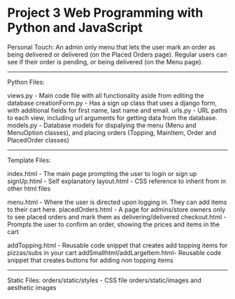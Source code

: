 # Project 3 Web Programming with Python and JavaScript

Personal Touch: An admin only menu that lets the user mark an order as being delivered or delivered (on the Placed Orders page).
Regular users can see if their order is pending, or being delivered (on the Menu page).

--------------------------------------------------
Python Files:

views.py - Main code file with all functionality aside from editing the database
creationForm.py - Has a sign up class that uses a django form, with additional fields for first name, last name and email.
urls.py - URL paths to each view, including url arguments for getting data from the database.
models.py - Database models for dispalying the menu (Menu and MenuOption classes), and placing orders (Topping, MainItem, Order and PlacedOrder classes)

--------------------------------------------------
Template Files:

index.html - The main page prompting the user to login or sign up
signUp.html - Self explanatory 
layout.html - CSS reference to inherit from in other html files

menu.html - Where the user is directed upon logging in. They can add items to their cart here.
placedOrders.html - A page for admins/store owners only to see placed orders and mark them as delivering/delivered
checkout.html - Prompts the user to confirm an order, showing the prices and items in the cart

addTopping.html - Reusable code snippet that creates add topping items for pizzas/subs in your cart
addSmallhtml/addLargeItem.html- Reusable code snippet that creates buttons for adding non topping items

--------------------------------------------------
Static Files:
orders/static/styles - CSS file 
orders/static/images and aesthetic images